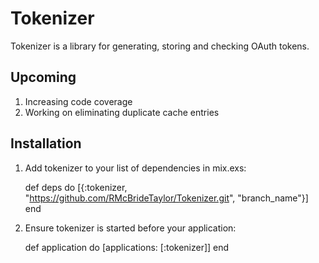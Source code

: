 # Tokenizer

Tokenizer is a library for generating, storing and checking OAuth tokens.
## Upcoming

  1. Increasing code coverage
  2. Working on eliminating duplicate cache entries
  
## Installation

  1. Add tokenizer to your list of dependencies in mix.exs:

        def deps do
          [{:tokenizer, "https://github.com/RMcBrideTaylor/Tokenizer.git", "branch_name"}]
        end

  2. Ensure tokenizer is started before your application:

        def application do
          [applications: [:tokenizer]]
        end
